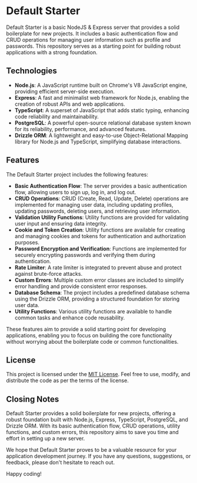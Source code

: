 # Default Starter

Default Starter is a basic NodeJS & Express server that provides a solid boilerplate for new projects. It includes a basic authentication flow and CRUD operations for managing user information such as profile and passwords. This repository serves as a starting point for building robust applications with a strong foundation.

## Technologies

- **Node.js**: A JavaScript runtime built on Chrome's V8 JavaScript engine, providing efficient server-side execution.
- **Express**: A fast and minimalist web framework for Node.js, enabling the creation of robust APIs and web applications.
- **TypeScript**: A superset of JavaScript that adds static typing, enhancing code reliability and maintainability.
- **PostgreSQL**: A powerful open-source relational database system known for its reliability, performance, and advanced features.
- **Drizzle ORM**: A lightweight and easy-to-use Object-Relational Mapping library for Node.js and TypeScript, simplifying database interactions.

## Features

The Default Starter project includes the following features:

- **Basic Authentication Flow**: The server provides a basic authentication flow, allowing users to sign up, log in, and log out.
- **CRUD Operations**: CRUD (Create, Read, Update, Delete) operations are implemented for managing user data, including updating profiles, updating passwords, deleting users, and retrieving user information.
- **Validation Utility Functions**: Utility functions are provided for validating user input and ensuring data integrity.
- **Cookie and Token Creation**: Utility functions are available for creating and managing cookies and tokens for authentication and authorization purposes.
- **Password Encryption and Verification**: Functions are implemented for securely encrypting passwords and verifying them during authentication.
- **Rate Limiter**: A rate limiter is integrated to prevent abuse and protect against brute-force attacks.
- **Custom Errors**: Multiple custom error classes are included to simplify error handling and provide consistent error responses.
- **Database Schema**: The project includes a predefined database schema using the Drizzle ORM, providing a structured foundation for storing user data.
- **Utility Functions**: Various utility functions are available to handle common tasks and enhance code reusability.

These features aim to provide a solid starting point for developing applications, enabling you to focus on building the core functionality without worrying about the boilerplate code or common functionalities.

## License

This project is licensed under the [MIT License](LICENSE). Feel free to use, modify, and distribute the code as per the terms of the license.

## Closing Notes

Default Starter provides a solid boilerplate for new projects, offering a robust foundation built with Node.js, Express, TypeScript, PostgreSQL, and Drizzle ORM. With its basic authentication flow, CRUD operations, utility functions, and custom errors, this repository aims to save you time and effort in setting up a new server.

We hope that Default Starter proves to be a valuable resource for your application development journey. If you have any questions, suggestions, or feedback, please don't hesitate to reach out.

Happy coding!

